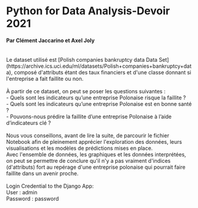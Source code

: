 # Python for Data Analysis-Devoir 2021
#### Par Clément Jaccarino et Axel Joly
</br>
Le dataset utilisé est [Polish companies bankruptcy data Data Set](https://archive.ics.uci.edu/ml/datasets/Polish+companies+bankruptcy+data), composé d'attributs étant des taux financiers et d'une classe donnant si l'entreprise a fait faillite ou non.
</br>
</br>
À partir de ce dataset, on peut se poser les questions suivantes :
</br>
- Quels sont les indicateurs qu’une entreprise Polonaise risque la faillite ?
</br>
- Quels sont les indicateurs qu’une entreprise Polonaise est en bonne santé ?
</br>
- Pouvons-nous prédire la faillite d’une entreprise Polonaise à l’aide d’indicateurs clé ?
</br>
</br>
Nous vous conseillons, avant de lire la suite, de parcourir le fichier Notebook afin de pleinement apprécier l'exploration des données, leurs visualisations et les modèles de prédictions mises en place.
</br>
Avec l'ensemble de données, les graphiques et les données interprétées, on peut se permettre de conclure qu'il n'y a pas vraiment d'indices (d'attributs) fort au repérage d'une entreprise polonaise qui pourrait faire faillite dans un avenir proche.
</br>
</br>
Login Credential to the Django App:
</br>
User : admin
</br>
Password : password
